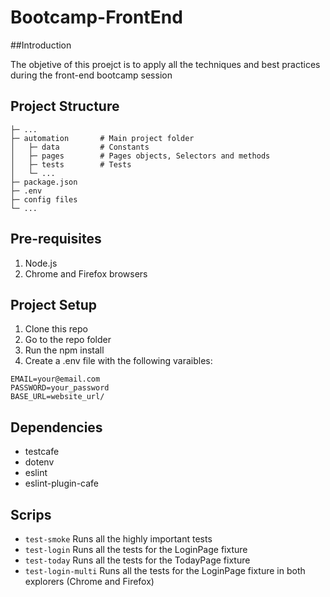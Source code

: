 # Bootcamp-FrontEnd

##Introduction 

The objetive of this proejct is to apply all the techniques and best practices during the front-end bootcamp session

## Project Structure
```
├─ ...
├─ automation       # Main project folder
│   ├─ data         # Constants
│   ├─ pages        # Pages objects, Selectors and methods
│   ├─ tests        # Tests
│   └─ ...
├─ package.json
├─ .env
├─ config files
└─ ...
```
## Pre-requisites
1. Node.js
2. Chrome and Firefox browsers

## Project Setup
1. Clone this repo
2. Go to the repo folder
3. Run the npm install
4. Create a .env file with the following varaibles:
```
EMAIL=your@email.com
PASSWORD=your_password
BASE_URL=website_url/
```
## Dependencies
* testcafe
* dotenv
* eslint
* eslint-plugin-cafe

## Scrips

* `test-smoke` Runs all the highly important tests
* `test-login` Runs all the tests for the LoginPage fixture
* `test-today` Runs all the tests for the TodayPage fixture
* `test-login-multi` Runs all the tests for the LoginPage fixture in both explorers (Chrome and Firefox)
